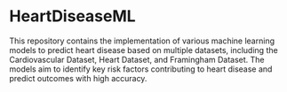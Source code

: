 # HeartDiseaseML
This repository contains the implementation of various machine learning models to predict heart disease based on multiple datasets, including the Cardiovascular Dataset, Heart Dataset, and Framingham Dataset. The models aim to identify key risk factors contributing to heart disease and predict outcomes with high accuracy.

